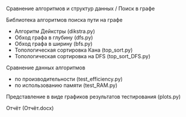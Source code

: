 
Сравнение алгоритмов и структур данных / Поиск в графе

Библиотека алгоритмов поиска пути на графе

- Алгоритм Дейкстры (dikstra.py)
- Обход графа в глубину (dfs.py)
- Обход графа в ширину (bfs.py)
- Топологическая сортировка Кана (top_sort.py)
- Топологическая сортировка на DFS (top_sort_DFS.py)

Сравнение данных алгоритмов

- по производительности (test_efficiency.py)
- по использованию памяти (test_RAM.py)

Представление в виде графиков результатов тестирования (plots.py)

Отчёт (Отчёт.docx)
